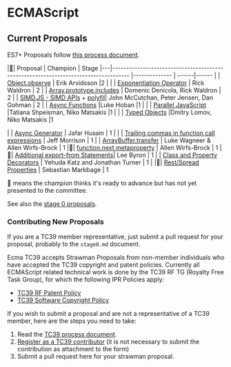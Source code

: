 ECMAScript
====


## Current Proposals
ES7+ Proposals follow [this process document](https://docs.google.com/document/d/1QbEE0BsO4lvl7NFTn5WXWeiEIBfaVUF7Dk0hpPpPDzU).

|🚀| Proposal                                                                                             | Champion      | Stage
|---|------------------------------------------------------------------------------------                 |-------------- | ------|------
| | [Object.observe](https://github.com/arv/ecmascript-object-observe)                                   | Erik Arvidsson     |2      |
| | [Exponentiation Operator](https://github.com/rwaldron/exponentiation-operator) | Rick Waldron | 2
| | [Array.prototype.includes](https://github.com/tc39/Array.prototype.includes/) | Domenic Denicola, Rick Waldron | 2
| | [SIMD.JS - SIMD APIs](https://docs.google.com/presentation/d/1MY9NHrHmL7ma7C8dyNXvmYNNGgVmmxXk8ZIiQtPlfH4/edit?usp=sharing) +  [polyfil](https://github.com/johnmccutchan/ecmascript_simd)| John McCutchan, Peter Jensen, Dan Gohman | 2
| | [Async Functions](https://github.com/lukehoban/ecmascript-asyncawait)                                |Luke Hoban     |1      |
| | [Parallel JavaScript](http://wiki.ecmascript.org/doku.php?id=strawman:data_parallelism)              |Tatiana Shpeisman, Niko Matsakis     |1      |
| | [Typed Objects](https://github.com/dslomov-chromium/typed-objects-es7)       |Dmitry Lomov, Niko Matsakis   |1

| | [Async Generator](https://github.com/jhusain/asyncgenerator) | Jafar Husain | 1 |
| | [Trailing commas in function call expressions](https://github.com/tc39/tc39-notes/raw/master/es6/2014-09/trailing_comma_proposal.pdf) | Jeff Morrison | 1
| | [ArrayBuffer.transfer](https://gist.github.com/lukewagner/2735af7eea411e18cf20) | Luke Wagneer & Allen Wirfs-Brock | 1
|🚀| [function.next metaproperty](https://github.com/allenwb/ESideas/blob/master/Generator%20metaproperty.md) |  Allen Wirfs-Brock | 1
|🚀| [Additional export-from Statements](https://github.com/leebyron/ecmascript-more-export-from)| Lee Byron | 1
| | [Class and Property Decorators](https://github.com/wycats/javascript-decorators/blob/master/README.md) | Yehuda Katz and Jonathan Turner | 1 |
|🚀| [Rest/Spread Properties](https://github.com/sebmarkbage/ecmascript-rest-spread) | Sebastian Markbage | 1


🚀 means the champion thinks it's ready to advance but has not yet presented to the committee.

See also the [stage 0 proposals](stage0.md).

### Contributing New Proposals
If you are a TC39 member representative, just submit a pull request for your proposal, probably to the `stage0.md` document.

Ecma TC39 accepts Strawman Proposals from non-member individuals who have accepted the TC39 copyright and patent policies. Currently all ECMAScript related technical work is done by the TC39 RF TG (Royalty Free Task Group), for which the following IPR Policies apply:

  * [TC39 RF Patent Policy](http://www.ecma-international.org/memento/TC39%20policy/Ecma%20Experimental%20TC39%20Royalty-Free%20Patent%20Policy.pdf)
  * [TC39 Software Copyright Policy](http://www.ecma-international.org/memento/TC39%20experimental%20policy.htm)

If you wish to submit a proposal and are not a representative of a TC39 member, here are the steps you need to take:

  1. Read the  [TC39 process document](https://docs.google.com/document/d/1QbEE0BsO4lvl7NFTn5WXWeiEIBfaVUF7Dk0hpPpPDzU).
  2. [Register as a TC39 contributor](http://www.ecma-international.org/memento/register_TC39_Royalty_Free_Task_Group.php) (it is not necessary to submit the contribution as attachment to the form)
  3. Submit a pull request here for your strawman proposal.

